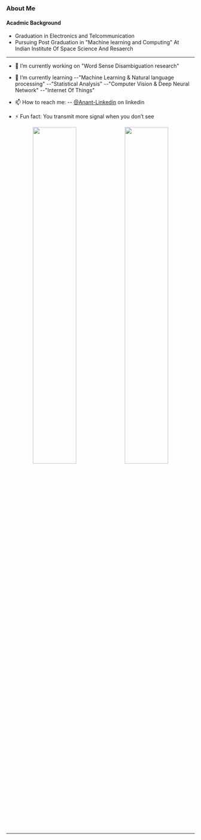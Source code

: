 ### About Me

#### Acadmic Background
- Graduation in Electronics and Telcommunication 
- Pursuing Post Graduation in "Machine learning and Computing"  At Indian Institute Of Space Science And Resaerch


---

- 🔭 I’m currently working on "Word Sense Disambiguation research"
                                              
            
- 🌱 I’m currently learning 
            --"Machine Learning & Natural language processing"
            --"Statistical Analysis"
            --"Computer Vision & Deep Neural Network"
            --"Internet Of Things"

- 📫 How to reach me: 
           -- [@Anant-Linkedin](https://www.linkedin.com/in/anant--dashpute/) on linkedin
           
         

- ⚡ Fun fact: You transmit more signal when you don’t see

<p align="center">
  <img width="48%" src="https://github-readme-stats.vercel.app/api?username=DASHANANT&show_icons=true&theme=tokyonight" />
  <img width="48%" src="https://github-readme-streak-stats.herokuapp.com/?user=DASHANANT&theme=tokyonight" />
</p>

------------------------------------------------------------------------------------------------------------------------------
